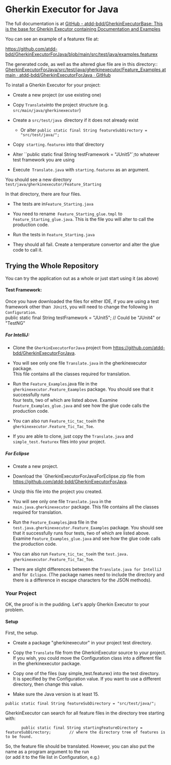 # Gherkin Executor for Java



The full documentation is at [GitHub - atdd-bdd/GherkinExecutorBase: This is the base for Gherkin Executor containing Documentation and Examples](https://github.com/atdd-bdd/GherkinExecutorBase)

You can see an example of a featurex file at:  

 https://github.com/atdd-bdd/GherkinExecutorForJava/blob/main/src/test/java/examples.featurex

The generated code, as well as the altered glue file are in this directory:: [GherkinExecutorForJava/src/test/java/gherkinexecutor/Feature_Examples at main · atdd-bdd/GherkinExecutorForJava · GitHub](https://github.com/atdd-bdd/GherkinExecutorForJava/tree/main/src/test/java/gherkinexecutor/Feature_Examples)

To install a Gherkin Executor for your project:

- Create a new project (or use existing one)

- Copy `Translate`into the project structure (e.g.` src/main/java/gherkinexecutor`)

- Create a `src/test/java `directory if it does not already exist
  
  - Or alter `public static final String featureSubDirectory = "src/test/java/";`

- Copy` starting.featurex` into that`directory

- Alter ``public static final String testFramework = "JUnit5"`;to whatever test framework you are using

- Execute` Translate.java` with `starting.featurex` as an argument.

You should see a new directory` test/java/gherkinexecutor/Feature_Starting`

In that directory, there are four files.

- The tests are in` Feature_Starting.java  `

- You need to rename` Feature_Starting_glue.tmpl` to` Feature_Starting_glue.java`.     This is the file you will alter to call the production code.  

- Run the tests in `Feature_Starting.java`

- They should all fail.   Create a temperature convertor and alter the glue code to call it. 



## Trying the Whole Repository

You can try the application out as a whole or just start using it (as above)   

#### Test Framework:

Once you have downloaded the files for either IDE, if you are using a test framework other than` JUnit5`, you will need to change the following in `Configuration`.  
       public static final String testFramework = "JUnit5"; // Could be "JUnit4" or "TestNG"  

##### For IntelliJ:

- Clone the `GherkinExecutorForJava` project from https://github.com/atdd-bdd/GherkinExecutorForJava.   

- You will see only one file `Translate.java` in the gherkinexecutor package.   
  This file contains all the classes required for translation.   

- Run the `Feature_Examples`.java file in the `gherkinexecutor.Feature_Eaamples` package.  You should see that it successfully runs  
  four tests, two of which are listed above. Examine `Feature_Examples_glue.java` and see how the glue code calls the production code.      

- You can also run `Feature_tic_tac_toe`in the `gherkinexecutor.Feature_Tic_Tac_Toe`.  

- If you are able to clone, just copy the `Translate.java` and` simple_test.featurex`  files into your project.  

##### For Eclipse

* Create a new project.     

* Download the `GherkinExecutorForJavaForEclipse.zip file from https://github.com/atdd-bdd/GherkinExecutorForJava.  

* Unzip this file into the project you created.     

* You will see only one file `Translate.java` in the `main.java.gherkinexecutor` package. This file contains all the classes required for translation.  

* Run the `Feature_Examples`.java file in the `test.java.gherkinexecutor.Feature_Eaamples` package. You should see that it successfully runs four tests, two of which are listed above. Examine `Feature_Examples_glue.java` and see how the glue code calls the production code.  

* You can also run `Feature_tic_tac_toe`in the `test.java. gherkinexecutor.Feature_Tic_Tac_Toe`.  

* There are slight differences between the `Translate.java for IntelliJ `and for` Eclipse`.  (The package names need to include the directory and there is a difference in escape characters for the JSON methods).    

### Your Project

OK, the proof is in the pudding.   Let's apply Gherkin Executor to your  problem.   

#### Setup

First, the setup.  

- Create a package "gherkinexecutor" in your project test directory.   

- Copy the `Translate` file from the GherkinExecutor source to your project.     
  If you wish, you could move the Configuration class into a different file in the gherkinexecutor package.    

- Copy one of the files (say simple_test.featurex) into the test directory.    
  It is specified by the Configuration value.  If you want to use a different directory, then change this value.  

- Make sure the Java version is at least 15.     

```
public static final String featureSubDirectory = "src/test/java/";  
```

GherkinExecutor can search for all feature files in the directory tree starting with:  

```
       public static final String startingFeatureDirectory = featureSubDirectory;        // where the directory tree of features is to be found.  
```

So, the feature file should be translated.   However, you can also put the name as a program argument to the run  
(or add it to the file list in Configuration, e.g.)  

```  

```
